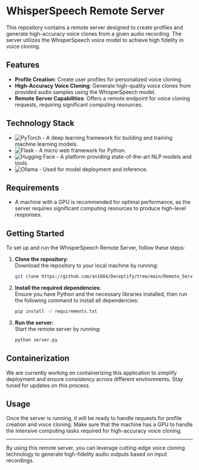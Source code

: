 
# WhisperSpeech Remote Server

This repository contains a remote server designed to create profiles and generate high-accuracy voice clones from a given audio recording. The server utilizes the WhisperSpeech voice model to achieve high fidelity in voice cloning.

## Features

- **Profile Creation**: Create user profiles for personalized voice cloning.
- **High-Accuracy Voice Cloning**: Generate high-quality voice clones from provided audio samples using the WhisperSpeech model.
- **Remote Server Capabilities**: Offers a remote endpoint for voice cloning requests, requiring significant computing resources.

## Technology Stack

- ![PyTorch](https://img.shields.io/badge/PyTorch-EE4C2C?style=for-the-badge&logo=pytorch&logoColor=white) - A deep learning framework for building and training machine learning models.
- ![Flask](https://img.shields.io/badge/Flask-000000?style=for-the-badge&logo=flask&logoColor=white) - A micro web framework for Python.
- ![Hugging Face](https://img.shields.io/badge/Hugging%20Face-FFCA28?style=for-the-badge&logo=huggingface&logoColor=black) - A platform providing state-of-the-art NLP models and tools.
- ![Ollama](https://img.shields.io/badge/Ollama-008080?style=for-the-badge) - Used for model deployment and inference.

## Requirements

- A machine with a GPU is recommended for optimal performance, as the server requires significant computing resources to produce high-level responses.

## Getting Started

To set up and run the WhisperSpeech Remote Server, follow these steps:

1. **Clone the repository**:  
   Download the repository to your local machine by running:  
   ```bash
   git clone https://github.com/an1604/Deceptify/tree/main/Remote_Server
   ```

2. **Install the required dependencies**:  
   Ensure you have Python and the necessary libraries installed, then run the following command to install all dependencies:  
   ```bash
   pip install -r requirements.txt
   ```

3. **Run the server**:  
   Start the remote server by running:  
   ```bash
   python server.py
   ```

## Containerization

We are currently working on containerizing this application to simplify deployment and ensure consistency across different environments. Stay tuned for updates on this process.

## Usage

Once the server is running, it will be ready to handle requests for profile creation and voice cloning. Make sure that the machine has a GPU to handle the intensive computing tasks required for high-accuracy voice cloning.

---

By using this remote server, you can leverage cutting-edge voice cloning technology to generate high-fidelity audio outputs based on input recordings.
